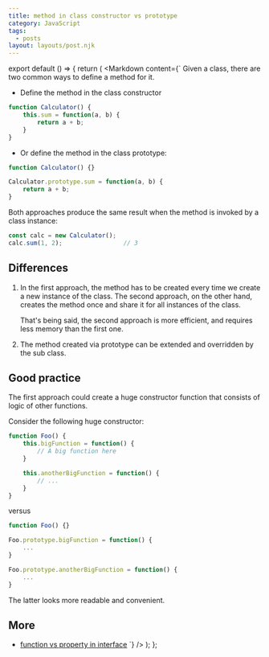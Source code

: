 ```yaml
---
title: method in class constructor vs prototype
category: JavaScript
tags:
  - posts
layout: layouts/post.njk
---
```


export default () => {
    return (
<Markdown
    content={`
Given a class, there are two common ways to define a method for it.

* Define the method in the class constructor

~~~ javascript
function Calculator() {
    this.sum = function(a, b) {
        return a + b;
    }
}
~~~

* Or define the method in the class prototype:

~~~ javascript
function Calculator() {}

Calculator.prototype.sum = function(a, b) {
    return a + b;
}
~~~

Both approaches produce the same result when the method is invoked by a class instance:

~~~ javascript
const calc = new Calculator();
calc.sum(1, 2);                 // 3
~~~

## Differences

1. In the first approach, the method has to be created every time we create a new instance of the class. The second approach, on the other hand, creates the method once and share it for all instances of the class.

    That's being said, the second approach is more efficient, and requires less memory than the first one.

2. The method created via prototype can be extended and overridden by the sub class.

## Good practice

The first approach could create a huge constructor function that consists of logic of other functions.

Consider the following huge constructor:

~~~ javascript
function Foo() {
    this.bigFunction = function() {
        // A big function here
    }

    this.anotherBigFunction = function() {
        // ...
    }
} 
~~~

versus

~~~ javascript
function Foo() {}

Foo.prototype.bigFunction = function() {
    ...
}

Foo.prototype.anotherBigFunction = function() {
    ...
}
~~~

The latter looks more readable and convenient.

## More

* [function vs property in interface](/function-vs-property-in-interface)
`}
/>
    );
};
